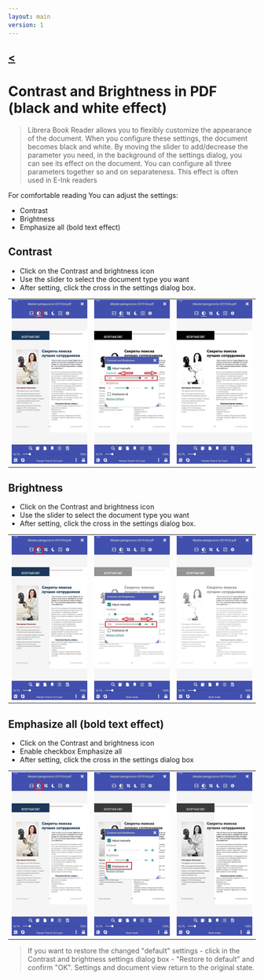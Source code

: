 ```yaml
---
layout: main
version: 1
---
```

[<](/wiki/faq)
---

# Contrast and Brightness in PDF  (black and white effect)

> Librera Book Reader allows you to flexibly customize the appearance of the document. 
When you configure these settings, the document becomes black and white. 
By moving the slider to add/decrease the parameter you need, 
in the background of the settings dialog, you can see its effect on the document. 
You can configure all three parameters together so and on separateness. This effect is often used in E-Ink readers


For comfortable reading You can adjust the settings:
* Contrast
* Brightness 
* Emphasize all (bold text effect)

## Contrast
* Click on the Contrast and brightness icon
* Use the slider to select the document type you want
* After setting, click the cross in the settings dialog box.

||||
|-|-|-|
|![](10.jpg)|![](11.jpg)|![](12.jpg)|

## Brightness 
* Click on the Contrast and brightness icon
* Use the slider to select the document type you want
* After setting, click the cross in the settings dialog box.

||||
|-|-|-|
|![](20.jpg)|![](21.jpg)|![](222.jpg)|


## Emphasize all  (bold text effect)
* Click on the Contrast and brightness icon
* Enable checkbox Emphasize all
* After setting, click the cross in the settings dialog box

||||
|-|-|-|
|![](30.jpg)|![](31.jpg)|![](32.jpg)|

> If you want to restore the changed "default" settings - click in the Contrast and brightness settings dialog box - "Restore to default" and confirm "OK". Settings and document view return to the original state.
